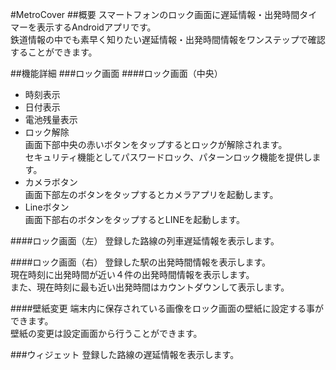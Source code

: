 #MetroCover
##概要
スマートフォンのロック画面に遅延情報・出発時間タイマーを表示するAndroidアプリです。  
鉄道情報の中でも素早く知りたい遅延情報・出発時間情報をワンステップで確認することができます。

##機能詳細
###ロック画面
####ロック画面（中央）
* 時刻表示  
* 日付表示
* 電池残量表示
* ロック解除  
画面下部中央の赤いボタンをタップするとロックが解除されます。  
セキュリティ機能としてパスワードロック、パターンロック機能を提供します。
* カメラボタン  
画面下部左のボタンをタップするとカメラアプリを起動します。
* Lineボタン  
画面下部右のボタンをタップするとLINEを起動します。

####ロック画面（左）
登録した路線の列車遅延情報を表示します。

####ロック画面（右）
登録した駅の出発時間情報を表示します。  
現在時刻に出発時間が近い４件の出発時間情報を表示します。  
また、現在時刻に最も近い出発時間はカウントダウンして表示します。

####壁紙変更
端末内に保存されている画像をロック画面の壁紙に設定する事ができます。  
壁紙の変更は設定画面から行うことができます。

###ウィジェット
登録した路線の遅延情報を表示します。
